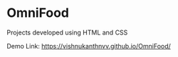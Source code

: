 # OmniFood
Projects developed using HTML and CSS

Demo Link:
https://vishnukanthnvv.github.io/OmniFood/
